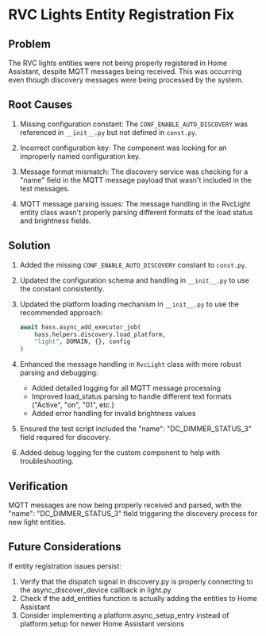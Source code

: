 # RVC Lights Entity Registration Fix

## Problem

The RVC lights entities were not being properly registered in Home Assistant, despite MQTT messages being received. This was occurring even though discovery messages were being processed by the system.

## Root Causes

1. Missing configuration constant: The `CONF_ENABLE_AUTO_DISCOVERY` was referenced in `__init__.py` but not defined in `const.py`.

2. Incorrect configuration key: The component was looking for an improperly named configuration key.

3. Message format mismatch: The discovery service was checking for a "name" field in the MQTT message payload that wasn't included in the test messages.

4. MQTT message parsing issues: The message handling in the RvcLight entity class wasn't properly parsing different formats of the load status and brightness fields.

## Solution

1. Added the missing `CONF_ENABLE_AUTO_DISCOVERY` constant to `const.py`.

2. Updated the configuration schema and handling in `__init__.py` to use the constant consistently.

3. Updated the platform loading mechanism in `__init__.py` to use the recommended approach:
   ```python
   await hass.async_add_executor_job(
       hass.helpers.discovery.load_platform,
       "light", DOMAIN, {}, config
   )
   ```

4. Enhanced the message handling in `RvcLight` class with more robust parsing and debugging:
   - Added detailed logging for all MQTT message processing
   - Improved load_status parsing to handle different text formats ("Active", "on", "01", etc.)
   - Added error handling for invalid brightness values

5. Ensured the test script included the "name": "DC_DIMMER_STATUS_3" field required for discovery.

6. Added debug logging for the custom component to help with troubleshooting.

## Verification

MQTT messages are now being properly received and parsed, with the "name": "DC_DIMMER_STATUS_3" field triggering the discovery process for new light entities.

## Future Considerations

If entity registration issues persist:
1. Verify that the dispatch signal in discovery.py is properly connecting to the async_discover_device callback in light.py
2. Check if the add_entities function is actually adding the entities to Home Assistant
3. Consider implementing a platform.async_setup_entry instead of platform.setup for newer Home Assistant versions
